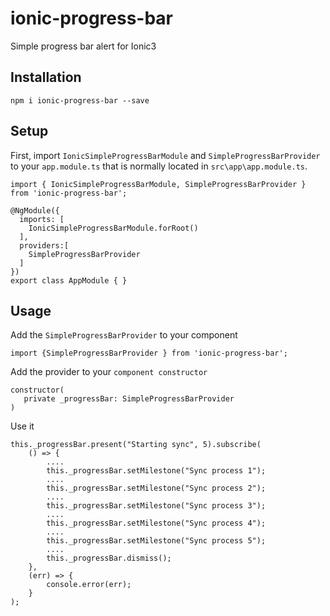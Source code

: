 # ionic-progress-bar

Simple progress bar alert for Ionic3

Installation
-------------

```
npm i ionic-progress-bar --save
```

Setup
------

First, import `IonicSimpleProgressBarModule` and `SimpleProgressBarProvider` to your `app.module.ts` that is normally located in `src\app\app.module.ts`.

```
import { IonicSimpleProgressBarModule, SimpleProgressBarProvider } from 'ionic-progress-bar';

@NgModule({
  imports: [
    IonicSimpleProgressBarModule.forRoot()
  ],
  providers:[
    SimpleProgressBarProvider
  ]
})
export class AppModule { }
```

Usage
------

Add the `SimpleProgressBarProvider` to your component

```
import {SimpleProgressBarProvider } from 'ionic-progress-bar';
```

Add the provider to your `component constructor`

```
constructor(
   private _progressBar: SimpleProgressBarProvider
)
```

Use it

```
this._progressBar.present("Starting sync", 5).subscribe(
    () => {
        ....
        this._progressBar.setMilestone("Sync process 1");
        ....
        this._progressBar.setMilestone("Sync process 2");
        ....
        this._progressBar.setMilestone("Sync process 3");
        ....
        this._progressBar.setMilestone("Sync process 4");
        ....
        this._progressBar.setMilestone("Sync process 5");
        ....
        this._progressBar.dismiss();
    },
    (err) => {
        console.error(err);
    }
);
```